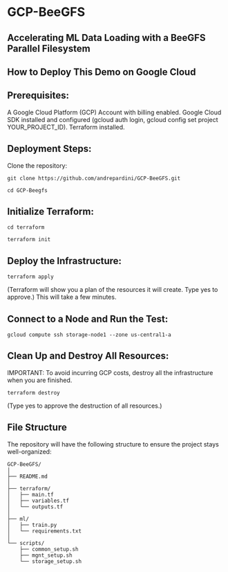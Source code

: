 # GCP-BeeGFS
## Accelerating ML Data Loading with a BeeGFS Parallel Filesystem


## How to Deploy This Demo on Google Cloud

## Prerequisites:
A Google Cloud Platform (GCP) Account with billing enabled.
Google Cloud SDK installed and configured (gcloud auth login, gcloud config set project YOUR_PROJECT_ID).
Terraform installed.

## Deployment Steps:
Clone the repository:

```git clone https://github.com/andrepardini/GCP-BeeGFS.git```

```cd GCP-Beegfs```

## Initialize Terraform:
```cd terraform```

```terraform init```

## Deploy the Infrastructure:
```terraform apply```

(Terraform will show you a plan of the resources it will create. Type yes to approve.) This will take a few minutes.

## Connect to a Node and Run the Test:
```gcloud compute ssh storage-node1 --zone us-central1-a```

## Clean Up and Destroy All Resources:
IMPORTANT: To avoid incurring GCP costs, destroy all the infrastructure when you are finished.

```terraform destroy```

(Type yes to approve the destruction of all resources.)

## File Structure

The repository will have the following structure to ensure the project stays well-organized:

```
GCP-BeeGFS/
│
├── README.md
│
├── terraform/
│   ├── main.tf
│   ├── variables.tf
│   └── outputs.tf
│
├── ml/                     
│   ├── train.py
│   └── requirements.txt
│
└── scripts/                
    ├── common_setup.sh
    ├── mgnt_setup.sh
    └── storage_setup.sh
```
